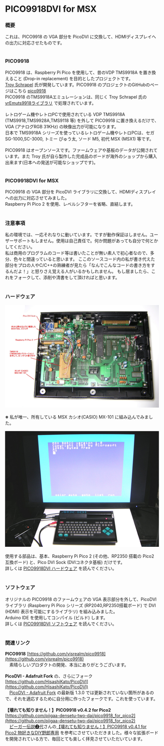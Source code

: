 # PICO9918DVI for MSX

### 概要

これは、PICO9918 の VGA 部分を PicoDVI に交換して、HDMIディスプレイへの出力に対応させたものです。</br></br>

### PICO9918

PICO9918 は、Raspberry Pi Pico を使用して、昔のVDP TMS9918A を置き換えること (Drop-in replacement) を目的としたプロジェクトです。  
[Troy Schrapel](https://github.com/visrealm) 氏が開発しています。PICO9918 のプロジェクトのGitHubのページはこちら [pico9918](https://github.com/visrealm/pico9918)  
PICO9918 のTMS9918Aエミュレーションは、同じく Troy Schrapel 氏の [vrEmuts9918ライブラリ](https://github.com/visrealm/vrEmuTms9918) で処理されています。</br></br>
レトロゲーム機やレトロPCで使用されている VDP TMS9918A (TMS9918,TMS9928A,TMS9118 等) を外して PICO9918 に置き換えるだけで、VGA (アナログRGB 31KHz) の映像出力が可能になります。  
日本で TMS9918A シリーズを使っているレトロゲーム機やレトロPCは、セガ SG-1000,SC-3000, トミー ぴゅう太, ソード M5, 初代 MSX (MSX1) 等です。</br></br>
PICO9918 はオープンソースです。ファームウェアや基板のデータが公開されています。また Troy 氏が自ら製作した完成品のボードが海外のショップから購入出来ます(日本への発送が可能なショップです)。</br></br>

### PICO9918DVI for MSX

PICO9918 の VGA 部分を PicoDVI ライブラリに交換して、HDMIディスプレイへの出力に対応させてみました。  
Raspberry Pi Pico 2 を使用、レベルシフターを省略、直結します。</br></br>

### 注意事項

私の環境では、一応それなりに動いています。ですが動作保証はしません。ユーザーサポートもしません。使用は自己責任で。何か問題があっても自分で何とかしてください。  
私は商用のプログラムのコード等は書いたことが無い素人で初心者なので、多分、色々と間違っていると思います。 ここのソースコード内の私が書き代えた部分をプロの人やC/C++の熟練者が見たら「なんでこんなコードの書き方をするんだよ！」と怒りさえ覚える人がいるかもしれません。 もし居ましたら、これをフォークして、添削や清書をして頂ければと思います。</br></br>

### ハードウェア

<img src="img/PICO9918DVIinMX101.jpg" width="600"></br></br>
**※** 私が唯一、所有している MSX カシオ(CASIO) MX-101 に組み込んでみました。</br></br>
<img src="img/PICO9918DVI_4.jpg" width="600"></br></br>
使用する部品は、基本、Raspberry Pi Pico 2 (その他、RP2350 搭載の Pico2 互換ボード) と、Pico DVI Sock (DVIコネクタ基板) だけです。  
詳しくは [PICO9918DVI ハードウェア](/Hardware/README.md) を読んでください。</br></br>

### ソフトウェア

オリジナルの PICO9918 のファームウェアの VGA 表示部分を外して、PicoDVIライブラリ (Raspberry Pi Pico シリーズ (RP2040,RP2350搭載ボード) で DVI (HDMI) 表示を可能にするライブラリ) を組み込みました。  
Arduino IDE を使用してコンパイル (ビルド) します。  
詳しくは [PICO9918DVI ソフトウェア](/Software/README.md) を読んでください。</br></br>

### 関連リンク

**PICO9918** [https://github.com/visrealm/pico9918](https://github.com/visrealm/pico9918)  
　素晴らしいプロダクトの開発、本当にありがとうございます。</br></br>
**PicoDVI - Adafruit Fork** の、さらにフォーク [https://github.com/HisashiKato/PicoDVI](https://github.com/HisashiKato/PicoDVI)  
　[PicoDVI - Adafruit Fork](https://github.com/adafruit/PicoDVI) の最新版 1.3.0 では更新されていない箇所があるので、それを適応するために自分用に作ったフォークです。これを使っています。</br></br>
**【壊れても知りません！】PICO9918 v0.4.2 for Pico2** [https://github.com/piigaa-densetu-two-dai/pico9918_for_pico2](https://github.com/piigaa-densetu-two-dai/pico9918_for_pico2)  
　[ピーガー伝説➋代](https://x.com/AOldfJaHcEmvAWC/)さんの[【壊れても知りません！】PICO9918 v0.4.1 for Pico2
物好きなDIY野郎専用](https://x.com/AOldfJaHcEmvAWC/status/1842423985910534281) を参考にさせていただきました。様々な拡張ボードを開発されている方で、毎回とても楽しく拝見させていただいています。

